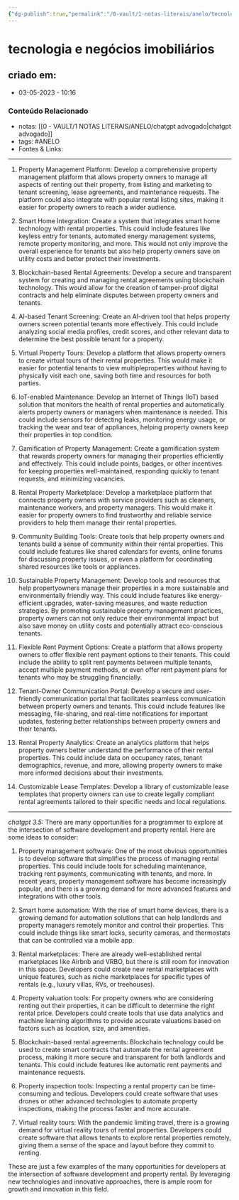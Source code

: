 ```yaml
---
{"dg-publish":true,"permalink":"/0-vault/1-notas-literais/anelo/tecnologia-e-negocios-imobiliarios/","tags":["ANELO"],"dgHomeLink":true,"dgShowLocalGraph":true,"dgShowFileTree":true,"dgEnableSearch":true}
---
```


# tecnologia e negócios imobiliários

## criado em: 
-  03-05-2023 - 10:16

### Conteúdo Relacionado
- notas: [[0 - VAULT/1 NOTAS LITERAIS/ANELO/chatgpt advogado\|chatgpt advogado]]
- tags: #ANELO 
- Fontes & Links: 

---


1. Property Management Platform: Develop a comprehensive property management platform that allows property owners to manage all aspects of renting out their property, from listing and marketing to tenant screening, lease agreements, and maintenance requests. The platform could also integrate with popular rental listing sites, making it easier for property owners to reach a wider audience.

2. Smart Home Integration: Create a system that integrates smart home technology with rental properties. This could include features like keyless entry for tenants, automated energy management systems, remote property monitoring, and more. This would not only improve the overall experience for tenants but also help property owners save on utility costs and better protect their investments.

3. Blockchain-based Rental Agreements: Develop a secure and transparent system for creating and managing rental agreements using blockchain technology. This would allow for the creation of tamper-proof digital contracts and help eliminate disputes between property owners and tenants.

4. AI-based Tenant Screening: Create an AI-driven tool that helps property owners screen potential tenants more effectively. This could include analyzing social media profiles, credit scores, and other relevant data to determine the best possible tenant for a property.

5. Virtual Property Tours: Develop a platform that allows property owners to create virtual tours of their rental properties. This would make it easier for potential tenants to view multipleproperties without having to physically visit each one, saving both time and resources for both parties.

6. IoT-enabled Maintenance: Develop an Internet of Things (IoT) based solution that monitors the health of rental properties and automatically alerts property owners or managers when maintenance is needed. This could include sensors for detecting leaks, monitoring energy usage, or tracking the wear and tear of appliances, helping property owners keep their properties in top condition.

7. Gamification of Property Management: Create a gamification system that rewards property owners for managing their properties efficiently and effectively. This could include points, badges, or other incentives for keeping properties well-maintained, responding quickly to tenant requests, and minimizing vacancies.

8. Rental Property Marketplace: Develop a marketplace platform that connects property owners with service providers such as cleaners, maintenance workers, and property managers. This would make it easier for property owners to find trustworthy and reliable service providers to help them manage their rental properties.

9. Community Building Tools: Create tools that help property owners and tenants build a sense of community within their rental properties. This could include features like shared calendars for events, online forums for discussing property issues, or even a platform for coordinating shared resources like tools or appliances.

10. Sustainable Property Management: Develop tools and resources that help propertyowners manage their properties in a more sustainable and environmentally friendly way. This could include features like energy-efficient upgrades, water-saving measures, and waste reduction strategies. By promoting sustainable property management practices, property owners can not only reduce their environmental impact but also save money on utility costs and potentially attract eco-conscious tenants.

11. Flexible Rent Payment Options: Create a platform that allows property owners to offer flexible rent payment options to their tenants. This could include the ability to split rent payments between multiple tenants, accept multiple payment methods, or even offer rent payment plans for tenants who may be struggling financially.

12. Tenant-Owner Communication Portal: Develop a secure and user-friendly communication portal that facilitates seamless communication between property owners and tenants. This could include features like messaging, file-sharing, and real-time notifications for important updates, fostering better relationships between property owners and their tenants.

13. Rental Property Analytics: Create an analytics platform that helps property owners better understand the performance of their rental properties. This could include data on occupancy rates, tenant demographics, revenue, and more, allowing property owners to make more informed decisions about their investments.

14. Customizable Lease Templates: Develop a library of customizable lease templates that property owners can use to create legally compliant rental agreements tailored to their specific needs and local regulations.

---

*chatgpt 3.5:*
There are many opportunities for a programmer to explore at the intersection of software development and property rental. Here are some ideas to consider:

1.  Property management software: One of the most obvious opportunities is to develop software that simplifies the process of managing rental properties. This could include tools for scheduling maintenance, tracking rent payments, communicating with tenants, and more. In recent years, property management software has become increasingly popular, and there is a growing demand for more advanced features and integrations with other tools.
    
2.  Smart home automation: With the rise of smart home devices, there is a growing demand for automation solutions that can help landlords and property managers remotely monitor and control their properties. This could include things like smart locks, security cameras, and thermostats that can be controlled via a mobile app.
    
3.  Rental marketplaces: There are already well-established rental marketplaces like Airbnb and VRBO, but there is still room for innovation in this space. Developers could create new rental marketplaces with unique features, such as niche marketplaces for specific types of rentals (e.g., luxury villas, RVs, or treehouses).
    
4.  Property valuation tools: For property owners who are considering renting out their properties, it can be difficult to determine the right rental price. Developers could create tools that use data analytics and machine learning algorithms to provide accurate valuations based on factors such as location, size, and amenities.
    
5.  Blockchain-based rental agreements: Blockchain technology could be used to create smart contracts that automate the rental agreement process, making it more secure and transparent for both landlords and tenants. This could include features like automatic rent payments and maintenance requests.
    
6.  Property inspection tools: Inspecting a rental property can be time-consuming and tedious. Developers could create software that uses drones or other advanced technologies to automate property inspections, making the process faster and more accurate.
    
7.  Virtual reality tours: With the pandemic limiting travel, there is a growing demand for virtual reality tours of rental properties. Developers could create software that allows tenants to explore rental properties remotely, giving them a sense of the space and layout before they commit to renting.
    

These are just a few examples of the many opportunities for developers at the intersection of software development and property rental. By leveraging new technologies and innovative approaches, there is ample room for growth and innovation in this field.
